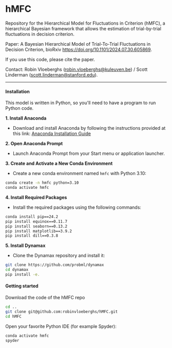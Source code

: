 # hMFC
Repository for the Hierarchical Model for Fluctuations in Criterion (hMFC), a hierarchical Bayesian framework that allows the estimation of trial-by-trial fluctuations in decision criterion.

Paper: A Bayesian Hierarchical Model of Trial-To-Trial Fluctuations in Decision Criterion, bioRxiv https://doi.org/10.1101/2024.07.30.605869.

If you use this code, please cite the paper.

Contact: Robin Vloeberghs (robin.vloeberghs@kuleuven.be) / Scott Linderman (scott.linderman@stanford.edu).



---

#### Installation

This model is written in Python, so you'll need to have a program to run Python code.

**1. Install Anaconda**
   * Download and install Anaconda by following the instructions provided at this link: [Anaconda Installation Guide](https://docs.anaconda.com/anaconda/install/)

**2. Open Anaconda Prompt**
   * Launch Anaconda Prompt from your Start menu or application launcher.
   
**3. Create and Activate a New Conda Environment** 
   * Create a new conda environment named `hmfc` with Python 3.10:
```bash
conda create -n hmfc python=3.10
conda activate hmfc
```
**4. Install Required Packages**
   * Install the required packages using the following commands:
```bash
conda install pip==24.2
pip install equinox==0.11.7
pip install seaborn==0.13.2
pip install matplotlib==3.9.2
pip install dill==0.3.8
```
**5. Install Dynamax**
   * Clone the Dynamax repository and install it:
```bash
git clone https://github.com/probml/dynamax
cd dynamax
pip install -e.
```

#### Getting started
Download the code of the hMFC repo
```bash
cd ..
git clone git@github.com:robinvloeberghs/hMFC.git
cd hMFC
```

Open your favorite Python IDE (for example Spyder):
```python
conda activate hmfc
spyder
```



